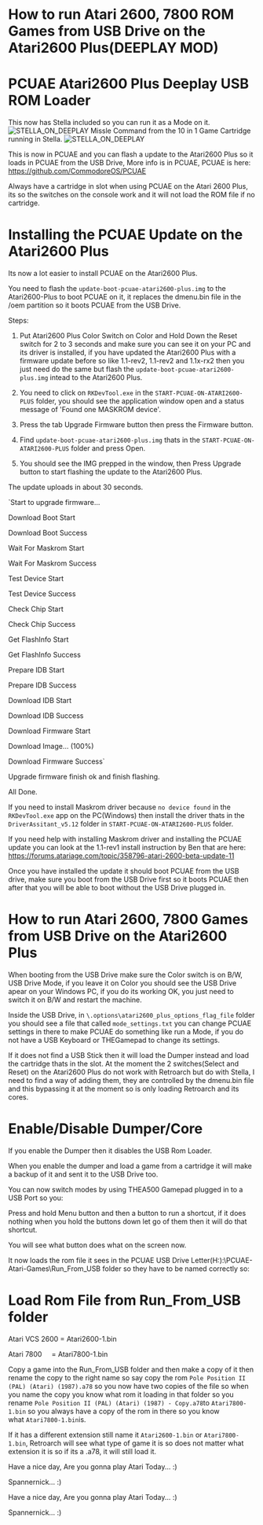 How to run Atari 2600, 7800 ROM Games from USB Drive on the Atari2600 Plus(DEEPLAY MOD)
===================================================================
PCUAE Atari2600 Plus Deeplay USB ROM Loader
============================================

This now has Stella included so you can run it as a Mode on it.
![STELLA_ON_DEEPLAY](https://i.ibb.co/9VC6nNP/Screenshot-2024-02-11-183918.png)
Missle Command from the 10 in 1 Game Cartridge running in Stella.
![STELLA_ON_DEEPLAY](https://i.ibb.co/m6qXQ6B/Screenshot-2024-02-11-172545.png)


This is now in PCUAE and you can flash a update to the Atari2600 Plus so it loads in PCUAE from the USB Drive, More info is in PCUAE, PCUAE is here: https://github.com/CommodoreOS/PCUAE

Always have a cartridge in slot when using PCUAE on the Atari 2600 Plus, its so the switches on the console work and it will not load the ROM file if no cartridge.

Installing the PCUAE Update on the Atari2600 Plus
==================================================

Its now a lot easier to install PCUAE on the Atari2600 Plus.

You need to flash the `update-boot-pcuae-atari2600-plus.img` to the Atari2600-Plus to boot PCUAE on it, it replaces the dmenu.bin file in the /oem partition so it boots PCUAE from the USB Drive.

Steps:
1. Put Atari2600 Plus Color Switch on Color and Hold Down the Reset switch for 2 to 3 seconds and make sure you can see it on your PC and its driver is installed, if you have updated the Atari2600 Plus with a firmware update before so like 1.1-rev2, 1.1-rev2 and 1.1x-rx2 then you just need do the same but flash the `update-boot-pcuae-atari2600-plus.img` intead to the Atari2600 Plus.

2. You need to click on `RKDevTool.exe` in the `START-PCUAE-ON-ATARI2600-PLUS` folder, you should see the application window open and a status message of 'Found one MASKROM device'.

3. Press the tab Upgrade Firmware button then press the Firmware button.

4. Find `update-boot-pcuae-atari2600-plus.img` thats in the `START-PCUAE-ON-ATARI2600-PLUS` folder and press Open.

5. You should see the IMG prepped in the window, then Press Upgrade button to start flashing the update to the Atari2600 Plus.

The update uploads in about 30 seconds. 

`Start to upgrade firmware...

Download Boot Start

Download Boot Success

Wait For Maskrom Start

Wait For Maskrom Success

Test Device Start

Test Device Success

Check Chip Start

Check Chip Success

Get FlashInfo Start

Get FlashInfo Success

Prepare IDB Start

Prepare IDB Success

Download IDB Start

Download IDB Success

Download Firmware Start

Download Image... (100%)

Download Firmware Success`


Upgrade firmware finish ok and finish flashing.

All Done.

If you need to install Maskrom driver because `no device found` in the `RKDevTool.exe` app on the PC(Windows) then install the driver thats in the `DriverAssitant_v5.12` folder in `START-PCUAE-ON-ATARI2600-PLUS` folder.

If you need help with installing Maskrom driver and installing the PCUAE update you can look at the 1.1-rev1 install instruction by Ben that are here: https://forums.atariage.com/topic/358796-atari-2600-beta-update-11

Once you have installed the update it should boot PCUAE from the USB drive, make sure you boot from the USB Drive first so it boots PCUAE then after that you will be able to boot without the USB Drive plugged in.


How to run Atari 2600, 7800 Games from USB Drive on the Atari2600 Plus
=======================================================================


When booting from the USB Drive make sure the Color switch is on B/W, USB Drive Mode, if you leave it on Color you should see the USB Drive apear on your Windows PC, if you do its working OK, you just need to switch it on B/W and restart the machine.

Inside the USB Drive, in  `\.options\atari2600_plus_options_flag_file` folder you should see a file that called `mode_settings.txt` you can change PCUAE settings in there to make PCUAE do something like run a Mode, if you do not have a USB Keyboard or THEGamepad to change its settings.

If it does not find a USB Stick then it will load the Dumper instead and load the cartridge thats in the slot.
At the moment the 2 switches(Select and Reset) on the Atari2600 Plus do not work with Retroarch but do with Stella, I need to find a way of adding them, they are controlled by the dmenu.bin file and this bypassing it at the moment so is only loading Retroarch and its cores.

Enable/Disable Dumper/Core
===========================

If you enable the Dumper then it disables the USB Rom Loader.

When you enable the dumper and load a game from a cartridge it will make a backup of it and sent it to the USB Drive too.

You can now switch modes by using THEA500 Gamepad plugged in to a USB Port so you:

Press and hold Menu button and then a button to run a shortcut, if it does nothing when you hold the buttons down let go of them then it will do that shortcut.

You will see what button does what on the screen now.

It now loads the rom file it sees in the PCUAE USB Drive Letter(H:):\PCUAE-Atari-Games\Run_From_USB folder so they have to be named correctly so:

Load Rom File from Run_From_USB folder
======================================

Atari VCS 2600 = Atari2600-1.bin

Atari 7800     = Atari7800-1.bin

Copy a game into the Run_From_USB folder and then make a copy of it then rename the copy to the right name so say copy the rom `Pole Position II (PAL) (Atari) (1987).a78` so you now have two copies of the file so when you name the copy you know what rom it loading in that folder so you rename `Pole Position II (PAL) (Atari) (1987) - Copy.a78`to `Atari7800-1.bin`
so you always have a copy of the rom in there so you know what `Atari7800-1.bin`is.
 
If it has a different extension still name it `Atari2600-1.bin` or `Atari7800-1.bin`, Retroarch will see what type of game it is so does not matter what extension it is so if its a .a78, it will still load it.
 
Have a nice day, Are you gonna play Atari Today... :)

Spannernick... :)

Have a nice day, Are you gonna play Atari Today... :)

Spannernick... :)
